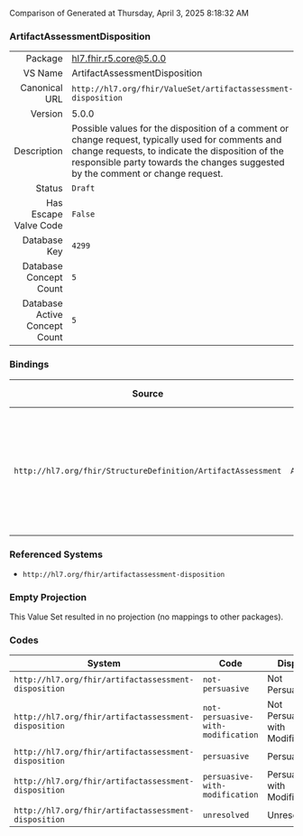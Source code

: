 Comparison of 
Generated at Thursday, April 3, 2025 8:18:32 AM

### ArtifactAssessmentDisposition

|      |     |
| ---: | --- |
| Package | hl7.fhir.r5.core@5.0.0 |
| VS Name | ArtifactAssessmentDisposition |
| Canonical URL | `http://hl7.org/fhir/ValueSet/artifactassessment-disposition` |
| Version | 5.0.0 |
| Description | Possible values for the disposition of a comment or change request, typically used for comments and change requests, to indicate the disposition of the responsible party towards the changes suggested by the comment or change request. |
| Status | `Draft` |
| Has Escape Valve Code | `False` |
| Database Key | `4299` |
| Database Concept Count | `5` |
| Database Active Concept Count | `5` |
### Bindings

| Source | Element | Binding | Strength | Element Short |
| ------ | ------- | ------- | -------- | ------------- |
| `http://hl7.org/fhir/StructureDefinition/ArtifactAssessment` | `ArtifactAssessment.disposition` | `http://hl7.org/fhir/ValueSet/artifactassessment-disposition\|5.0.0` | `Required` | unresolved \| not-persuasive \| persuasive \| persuasive-with-modification \| not-persuasive-with-modification |

### Referenced Systems

* `http://hl7.org/fhir/artifactassessment-disposition`
### Empty Projection

This Value Set resulted in no projection (no mappings to other packages).

### Codes

| System | Code | Display |
| ------ | ---- | ------- |
| `http://hl7.org/fhir/artifactassessment-disposition` | `not-persuasive` | Not Persuasive |
| `http://hl7.org/fhir/artifactassessment-disposition` | `not-persuasive-with-modification` | Not Persuasive with Modification |
| `http://hl7.org/fhir/artifactassessment-disposition` | `persuasive` | Persuasive |
| `http://hl7.org/fhir/artifactassessment-disposition` | `persuasive-with-modification` | Persuasive with Modification |
| `http://hl7.org/fhir/artifactassessment-disposition` | `unresolved` | Unresolved |
